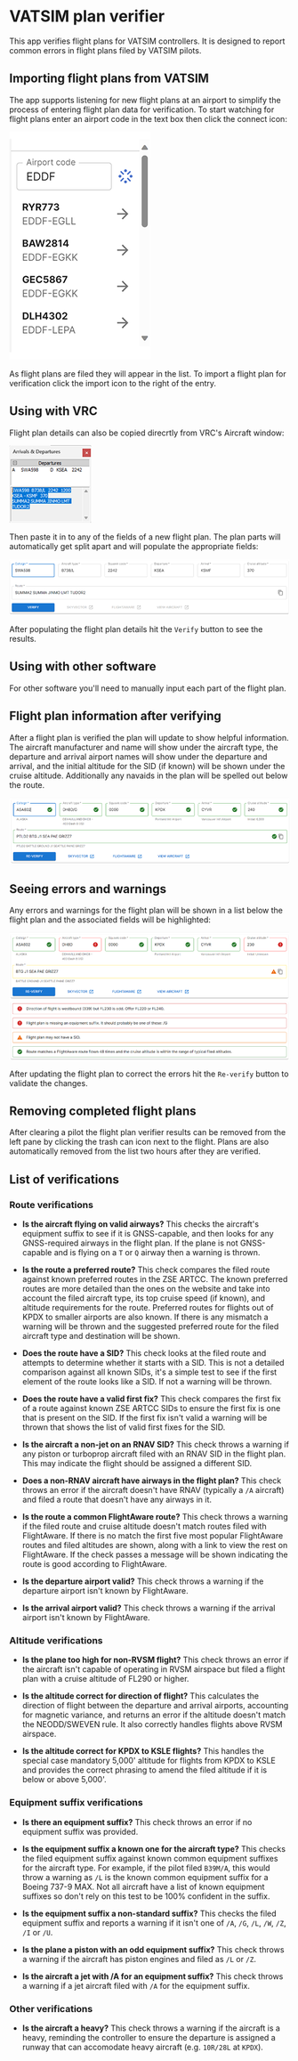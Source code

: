 # VATSIM plan verifier

This app verifies flight plans for VATSIM controllers. It is designed to report
common errors in flight plans filed by VATSIM pilots.

## Importing flight plans from VATSIM

The app supports listening for new flight plans at an airport to simplify the process of entering
flight plan data for verification. To start watching for flight plans enter an airport code in the
text box then click the connect icon:

![Configuring VATSIM flight plan import](client/public/help_vatsimImport.png)

As flight plans are filed they will appear in the list. To import a flight plan for verification
click the import icon to the right of the entry.

## Using with VRC

Flight plan details can also be copied direcrtly from VRC's Aircraft window:

![VRC arrivals & departures window](client/public/help_vrcArrivalsDepartures.png?raw=true)

Then paste it in to any of the fields of a new flight plan. The plan parts will automatically
get split apart and will populate the appropriate fields:

![VRC flight plan after being pasted into a new verifier form](client/public/help_planAfterPaste.png?raw=true)

After populating the flight plan details hit the `Verify` button to see the results.

## Using with other software

For other software you'll need to manually input each part of the flight plan.

## Flight plan information after verifying

After a flight plan is verified the plan will update to show helpful information. The aircraft manufacturer and
name will show under the aircraft type, the departure and arrival airport names will show
under the departure and arrival, and the initial altitude for the SID (if known) will be shown
under the cruise altitude. Additionally any navaids in the plan will be spelled out below the route.

![Flight plan after verifying](client/public/help_planAfterVerifying.png?raw=true)

## Seeing errors and warnings

Any errors and warnings for the flight plan will be shown in a list below the flight plan
and the associated fields will be highlighted:

![Flight plan with errors and warnings](client/public/help_planWithErrorsAndWarnings.png?raw=true)

After updating the flight plan to correct the errors hit the `Re-verify` button to validate
the changes.

## Removing completed flight plans

After clearing a pilot the flight plan verifier results can be removed from the left pane
by clicking the trash can icon next to the flight. Plans are also automatically removed
from the list two hours after they are verified.

## List of verifications

### Route verifications

* **Is the aircraft flying on valid airways?** This checks the aircraft's equipment suffix to see if it is GNSS-capable, and then looks for any GNSS-required airways in the flight plan. If the plane is not GNSS-capable and is flying on a `T` or `Q` airway then a warning is thrown.

* **Is the route a preferred route?** This check compares the filed route against known preferred routes in the ZSE ARTCC. The known preferred routes are more detailed than the ones on the website and take into account the filed aircraft type, its top cruise speed (if known), and altitude requirements for the route. Preferred routes for flights out of KPDX to smaller airports are also known. If there is any mismatch a warning will be thrown and the suggested preferred route for the filed aircraft type and destination will be shown.

* **Does the route have a SID?** This check looks at the filed route and attempts to determine whether it starts with a SID. This is not a detailed comparison against all known SIDs, it's a simple test to see if the first element of the route looks like a SID. If not a warning will be thrown.

* **Does the route have a valid first fix?** This check compares the first fix of a route against known ZSE ARTCC SIDs to ensure the first fix is one that is present on the SID. If the first fix isn't valid a warning will be thrown that shows the list of valid first fixes for the SID.

* **Is the aircraft a non-jet on an RNAV SID?** This check throws a warning if any piston or turboprop aircraft filed with an RNAV SID in the flight plan. This may indicate the flight should be assigned a different SID.

* **Does a non-RNAV aircraft have airways in the flight plan?** This check throws an error if the aircraft doesn't have RNAV (typically a `/A` aircraft) and filed a route that doesn't have any airways in it.

* **Is the route a common FlightAware route?** This check throws a warning if the filed route and cruise altitude doesn't match routes filed with FlightAware. If there is no match the first five most popular FlightAware routes and filed altitudes are shown, along with a link to view the rest on FlightAware. If the check passes a message will be shown indicating the route is good according to FlightAware.

* **Is the departure airport valid?** This check throws a warning if the departure airport isn't known by FlightAware.

* **Is the arrival airport valid?** This check throws a warning if the arrival airport isn't known by FlightAware.

### Altitude verifications

* **Is the plane too high for non-RVSM flight?** This check throws an error if the aircraft isn't capable of operating in RVSM airspace but filed a flight plan with a cruise altitude of FL290 or higher.

* **Is the altitude correct for direction of flight?** This calculates the direction of flight between the departure and arrival airports, accounting for magnetic variance, and returns an error if the altitude doesn't match the NEODD/SWEVEN rule. It also correctly handles flights above RVSM airspace.

* **Is the altitude correct for KPDX to KSLE flights?** This handles the special case mandatory 5,000' altitude for flights from KPDX to KSLE and provides the correct phrasing to amend the filed altitude if it is below or above 5,000'.

### Equipment suffix verifications

* **Is there an equipment suffix?** This check throws an error if no equipment suffix was provided.

* **Is the equipment suffix a known one for the aircraft type?** This checks the filed equipment suffix against known common equipment suffixes for the aircraft type. For example, if the pilot filed `B39M/A`, this would throw a warning as `/L` is the known common equipment suffix for a Boeing 737-9 MAX. Not all aircraft have a list of known equipment suffixes so don't rely on this test to be 100% confident in the suffix.

* **Is the equipment suffix a non-standard suffix?** This checks the filed equipment suffix and reports a warning if it isn't one of `/A`, `/G`, `/L`, `/W`, `/Z`, `/I` or `/U`.

* **Is the plane a piston with an odd equipment suffix?** This check throws a warning if the aircraft has piston engines and filed as `/L` or `/Z`.

* **Is the aircraft a jet with /A for an equipment suffix?** This check throws a warning if a jet aircraft filed with `/A` for the equipment suffix.

### Other verifications

* **Is the aircraft a heavy?** This check throws a warning if the aircraft is a heavy, reminding the controller to ensure the departure is assigned a runway that can accomodate heavy aircraft (e.g. `10R/28L` at `KPDX`).
